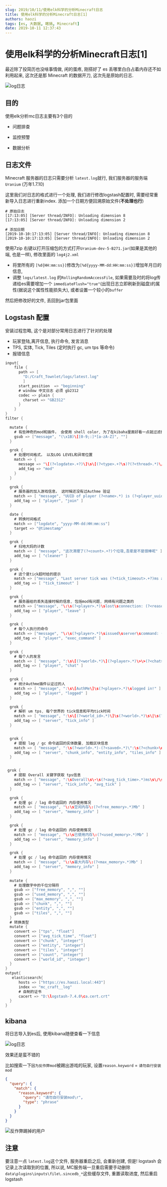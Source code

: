 ```yaml
---
slug: 2019/10/11/使用elk科学的分析Minecraft日志
title: 使用elk科学的分析Minecraft日志[1]
authors: haozi
tags: [es, 大数据, 瞎搞, Minecraft]
date: 2019-10-11 12:37:43
---
```



# 使用elk科学的分析Minecraft日志[1]

最近除了投简历也没啥事情做, 闲的蛋疼, 刚搭好了 es 丢哪里白白占着内存还不如利用起来, 这次还是那 Minecraft 的数据开刀, 这次先是原始的日志. 



![log日志](./使用elk科学的分析Minecraft日志/log.png)

<!--truncate-->



## 目的

使用elk分析mc日志主要有3个目的

* 问题排查
* 监控预警

* 数据分析



## 日志文件

Minecraft 服务器的日志只需要分析 `latest.log`就行, 我们服务器的服务端`Uranium` (万年1.7.10)


<!--![repo:Uranium](./使用elk科学的分析Minecraft日志/user:Ultimaker)-->

这里我们对日志的格式进行一个处理, 我们进行修改logstash配置时, 需要经常重新导入日志进行重新index. 添加一个日期方便回溯原始文件(**不处理也行**)

```
# 原始日志
[17:13:05] [Server thread/INFO]: Unloading dimension 8
[17:13:05] [Server thread/INFO]: Unloading dimension 2

# 添加日期
[2019-10-10:17:13:05] [Server thread/INFO]: Unloading dimension 8
[2019-10-10:17:13:05] [Server thread/INFO]: Unloading dimension 2
```

使用7zip 右键以打开压缩包的方式打开`Uranium-dev-5-B271.jar`(如果是其他的端, 也是一样), 修改里面的 `log4j2.xml`

* 将里所有的 `[%d{HH:mm:ss}]`修改为`[%d{yyyy-MM-dd:HH:mm:ss}]`增加年月日的信息, 
* 调整 `logs/latest.log` 的`RollingRandomAccessFile`, 如果需要及时的将log传递给es需要增加一个 `immediateFlush="true"`(出现日志立即刷新到磁盘)的属性(据说这个属性性能损失大), 或者设置一个较小的`buffer`

然后把修改好的文件, 丢回到jar包里面



## Logstash 配置

安装过程忽略, 这个是对部分常用日志进行了针对的处理

* 玩家登陆,离开信息, 执行命令, 发言消息
* TPS, 实体, Tick, Tiles  (定时执行 gc, um tps 等命令)
* 报错信息

```groovy
input{
    file {
      path => [
        "D:/Craft_Townlet/logs/latest.log"
        ]
      start_position  => "beginning"
      # window 中文日志 必须 gb2312
      codec => plain {
        charset => "GB2312"
      }
    }
}
filter {

  mutate {
    # 有些神奇的mod和插件， 会使用 shell color, 为了在kibaha里面好看一点就过滤掉, 一定要先过滤掉
    gsub => ["message", "(\x1B)\[[0-9;:]*[a-zA-Z]", ""]
  }

  grok {
    # 处理时间格式， 以及LOG LEVEL和异常位置
    match => {
      message => "\[(?<logdate>.+?)\]\s\[(?<type>.+?\s)?(?<thread>.*)\/(?<level>.+?)\](\s\[(?<logger>.+?)?\/(?<mod>.+?)?\])?\:"
      add_tag => "mod"
    }
  }

  grok {
    # 服务器的加入游戏信息， 这时候还没有过Authme 验证
    match => [ "message", "UUID of player (?<name>.*) is (?<player_uuid>.*)" ]
    add_tag => [ "player", "join" ]
  }

  date {
    # 转换时间格式
    match => ["logdate", "yyyy-MM-dd:HH:mm:ss"]
    target => "@timestamp"
  }

  grok {
    # 扫地大妈的计数
    match => [ "message", "这次清理了(?<count>.+?)个垃圾,吾辈是不是很棒呢" ]
    add_tag => [ "cleaner" ]
  }

  grok {
    # 这个是tick超时给的提示 
    match => ["message", "Last server tick was (?<tick_timeout>.+?)ms ago"]
    add_tag => [ "tick_timeout" ]
  }

  grok {
    # 服务器给的丢失连接时候的信息, 包括mod有问题, 网络有问题之类的
    match => ["message", "\:\s(?<player>.*)\slost\sconnection: (?<reason>.*)"]
    add_tag => [ "player", "leave" ]
  }

  grok {
    # 每个人执行的命令
    match => ["message", "\:\s(?<player>.*)\sissued\sserver\scommand: (?<command>.*)"]
    add_tag => [ "player", "exec_command" ]
  }

  grok {
    # 每个人的发言
    match => [ "message", ":\s\[(?<world>.*)\](?<player>.*)\>\>(?<chat>.*)" ]
    add_tag => [ "player", "chat" ]
  }

  grok {
    # 统计Authme插件认证过的人
    match => [ "message", ":\s\[AuthMe\]\s(?<player>.*)\slogged in!" ]
    add_tag => [ "player", "logged" ]
  }

  grok {
    # 解析 um tps, 每个世界的 tick信息和平均tick时间
    match => [ "message", ":\s\[(?<world_id>.*)\]\s(?<world>.*)\s\|\s(?<world_saved>.*)\s-\s(?<avg_tick_time>.*)ms\s\/\s(?<tps>.*)tps" ]
    add_tag => [ "server", "tick_info" ]
  }


  grok {
    # 提取 lag / gc 命令返回的实体数量, 加载区块信息
    match => [ "message", ":\s(?<world>.*)-(?<saved>.*)\":\s(?<chunk>\d*).+?\s(?<entity>\d*).+?\s(?<tiles>\d*)" ]
    add_tag => [ "server", "chunk_info", "entity_info", "tiles_info" ]
  }


 grok {
    # 提取 Overall 关键字获取 tps信息
    match => [ "message", ":\sOverall\s\-\s(?<avg_tick_time>.*)ms\s\/\s(?<tps>.*)tps" ]
    add_tag => [ "server", "tick_info", "avg_tick" ]
  }

  grok {
    # 处理 gc / lag 命令返回的 内存使用情况
    match => [ "message", "\:\s空闲内存\:(?<free_memory>.*)Mb" ]
    add_tag => [ "server", "memory_info" ]
  }

  grok {
    # 处理 gc / lag 命令返回的 内存使用情况
    match => [ "message", "\:\s已使用内存\:(?<used_memory>.*)Mb" ]
    add_tag => [ "server", "memory_info" ]
  }

  grok {
	# 处理 gc / lag 命令返回的 内存使用情况
    match => [ "message", "\:\s最大内存\:(?<max_memory>.*)Mb" ]
    add_tag => [ "server", "memory_info" ]
  }
    
  mutate {
    # 处理数字中的千位分隔符
    gsub => ["free_memory", ",", ""]
    gsub => ["used_memory", ",", ""]
    gsub => ["max_memory", ",", ""]
    gsub => ["chunk", ",", ""]
    gsub => ["entity", ",", ""]
    gsub => ["tiles", ",", ""]
  }
  # 转换类型
  mutate {
    convert => ["tps", "float"]
    convert => ["avg_tick_time", "float"]
    convert => ["chunk", "integer"]
    convert => ["entity", "integer"]
    convert => ["tiles", "integer"]
    convert => ["count", "integer"]
    convert => ["world_id", "integer"]
  }
}
output{
   elasticsearch{
      hosts => ["https://es.haozi.local:443"]
      index => "mc_craft__log"
      # 自制的证书
      cacert => "D:\logstash-7.4.0\ca.cert.crt"
  }
}
```


## kibana

将日志导入到es后, 使用kibana随便查看一下信息

![log日志](./使用elk科学的分析Minecraft日志/dashboard.png)

效果还是蛮不错的

比如搜索一下`因为反作弊mod`被踢出游戏的玩家, 设置`reason.keyword` = `请勿自行安装mod`

```json
{
  "query": {
    "match": {
      "reason.keyword": {
        "query": "请勿自行安装mod\r",
        "type": "phrase"
      }
    }
  }
}
```

![反作弊踢掉的用户](./使用elk科学的分析Minecraft日志/ban.png)

## 注意

要注意一点 `latest.log`这个文件, 服务器重启之后, 会重新创建, 但是! logstash 会记录上次读取到的位置,  所以说, MC服务端一旦重启需要手动删除`data\plugins\inputs\file\.sincedb_*`这些缓存文件, 重置读取进度, 然后重启 logstash 



